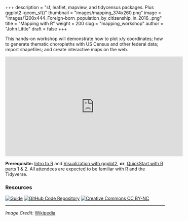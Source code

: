 +++
description = "sf, leaflet, mapview, and tidycensus packages. Plus ggplot2::geom_sf()"
thumbnail = "images/mapping_374x260.png"
image = "images/1200x444_Foreign-born_population_by_citizenship_in_2016_.png"
title = "Mapping with R"
weight = 200
slug = "mapping_workshop"
author = "John Little"
draft = false
+++

<!-- Image Credit  https://en.wikipedia.org/wiki/File:Foreign-born_population_by_citizenship_in_2016_.png  -->
This hands-on workshop will demonstrate how to plot x/y coordinates; how to generate thematic choropleths with US Census and other federal data; import shapefiles; and create interactive maps on the web.

<!-- 
<iframe width="560" height="315" src="https://www.youtube.com/embed/np38vEHSxLU" frameborder="0" allow="accelerometer; autoplay; encrypted-media; gyroscope; picture-in-picture" allowfullscreen></iframe>
-->

<iframe height="315" width="560" src="https://warpwire.duke.edu/w/JZ8EAA/" frameborder="0" scrolling="0" allow="autoplay; encrypted-media; fullscreen;  picture-in-picture;" allowfullscreen></iframe>


**Prerequisite:**  [Intro to R](/portfolio/intro2r_workshop/) and [Visualization with ggplot2](/portfolio/ggplot_workshop/), **or**, [QuickStart with R](/portfolio/r_flipped/) parts 1 & 2. All attendees are expected to be familiar with R and the Tidyverse.

<!-- <a href="https://duke.libcal.com/event/6097351" class="button big">Register</a> Feb. 12, 2020 - **Mapping with R**

<a href="https://duke.libcal.com/event/7305910" class="button big">Register: Mapping. Feb 1. 2021</a>  
  
<a href="https://duke.libcal.com/event/7305911" class="button big">Register: Processing and Analysis. Feb 15. 2021</a>  

-->

### Resources  
  
<!-- badges: start -->
[![Guide](https://img.shields.io/badge/%3F-Guide-informational "Guide")](https://map-rfun.library.duke.edu/)
[![GitHub Code Repository](https://img.shields.io/badge/GitHub-Code%20Repository-lightgrey?logo=GitHub "GitHub Code Repository")](https://github.com/engine143/map-spring2020)
[![Creative Commons CC
BY-NC](https://img.shields.io/badge/Creative%20Commons-BY--NC-EF9421?logo=creative%20commons&logoColor=EF9421 "CC BY-NC")](https://creativecommons.org/licenses/by-nc-nd/4.0/)
<!-- badges: end -->

***  
*Image Credit:*  [Wikipedia](https://en.wikipedia.org/wiki/File:Foreign-born_population_by_citizenship_in_2016_.png)  
